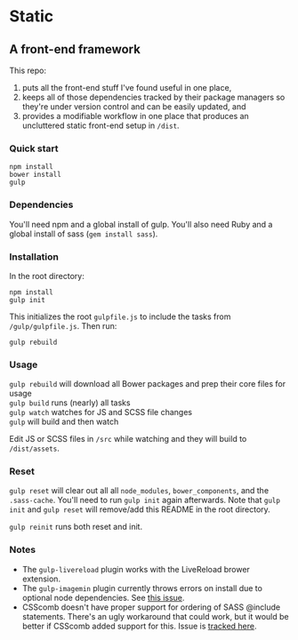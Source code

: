 # Static

## A front-end framework

This repo:

1. puts all the front-end stuff I've found useful in one place,
1. keeps all of those dependencies tracked by their package managers so they're under version control and can be easily updated, and
1. provides a modifiable workflow in one place that produces an uncluttered static front-end setup in `/dist`.


### Quick start

`npm install`  
`bower install`  
`gulp`  


### Dependencies

You'll need npm and a global install of gulp. You'll also need Ruby and a global install of sass (`gem install sass`).


### Installation

In the root directory:

`npm install`  
`gulp init`

This initializes the root `gulpfile.js` to include the tasks from `/gulp/gulpfile.js`. Then run:

`gulp rebuild`


### Usage

`gulp rebuild` will download all Bower packages and prep their core files for usage  
`gulp build` runs (nearly) all tasks  
`gulp watch` watches for JS and SCSS file changes  
`gulp` will build and then watch

Edit JS or SCSS files in `/src` while watching and they will build to `/dist/assets`.


### Reset

`gulp reset` will clear out all all `node_modules`, `bower_components`, and the `.sass-cache`. You'll need to run `gulp init` again afterwards. Note that `gulp init` and `gulp reset` will remove/add this README in the root directory.

`gulp reinit` runs both reset and init.


### Notes

- The `gulp-livereload` plugin works with the LiveReload brower extension.
- The `gulp-imagemin` plugin currently throws errors on install due to optional node dependencies. See [this issue](https://github.com/vaguity/static/issues/4).
- CSScomb doesn't have proper support for ordering of SASS @include statements. There's an ugly workaround that could work, but it would be better if CSScomb added support for this. Issue is [tracked here](https://github.com/csscomb/csscomb.js/issues/204).
